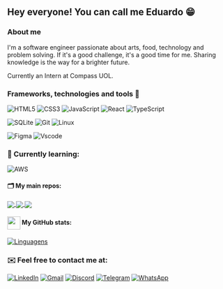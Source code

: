 ## Hey everyone! You can call me Eduardo 😁

### About me

I'm a software engineer passionate about arts, food, technology and problem solving. If it's a good challenge, it's a good time for me. Sharing knowledge is the way for a brighter future.

Currently an Intern at Compass UOL.



<div style="width: max-content;">

### Frameworks, technologies and tools 🔧

![HTML5](https://img.shields.io/badge/HTML5-E34F26?style=for-the-badge&logo=html5&logoColor=white) 
![CSS3](https://img.shields.io/badge/CSS3-1572B6?style=for-the-badge&logo=css3&logoColor=white) 
![JavaScript](https://img.shields.io/badge/JavaScript-F7DF1E?style=for-the-badge&logo=javascript&logoColor=black) 
![React](https://img.shields.io/badge/React-20232A?style=for-the-badge&logo=react&logoColor=61DAFB)
![TypeScript](https://img.shields.io/badge/TypeScript-007ACC?style=for-the-badge&logo=typescript&logoColor=white) 

![SQLite](https://img.shields.io/badge/SQLite-000?style=for-the-badge&logo=sqlite&logoColor=07405E) 
![Git](https://img.shields.io/badge/GIT-E44C30?style=for-the-badge&logo=git&logoColor=white) 
![Linux](https://img.shields.io/badge/Linux-000?style=for-the-badge&logo=linux&logoColor=FCC624) 

![Figma](https://img.shields.io/badge/Figma-696969?style=for-the-badge&logo=figma&logoColor=figma) 
![Vscode](https://img.shields.io/badge/Vscode-007ACC?style=for-the-badge&logo=visual-studio-code&logoColor=white) 


### 🌱 Currently learning:
![AWS](https://img.shields.io/badge/AWS-000.svg?style=for-the-badge&logo=amazon-aws&logoColor=white) 

#### 🗂️ My main repos:
<a href="https://github.com/munizeduardo/Ignite-Shop">
  <img align="center" src="https://github-readme-stats.vercel.app/api/pin/?username=munizeduardo&repo=Ignite-Shop&&theme=dark" />
</a>
<a href="https://github.com/munizeduardo/Coffee-Delivery">
  <img align="center" src="https://github-readme-stats.vercel.app/api/pin/?username=munizeduardo&repo=Coffee-Delivery&&theme=dark" />
</a>
<a href="https://github.com/munizeduardo/Ignite-UI">
  <img align="center" src="https://github-readme-stats.vercel.app/api/pin/?username=munizeduardo&repo=Ignite-UI&&theme=dark" />
</a>

#### <img src="https://github.githubassets.com/images/modules/logos_page/GitHub-Mark.png" width="30" style="vertical-align: middle;"> My GitHub stats: 
[![Linguagens](https://github-readme-stats.vercel.app/api/top-langs/?username=munizeduardo&layout=compact&&theme=dark)](https://github.com/munizeduardo?tab=repositories)

### ✉️ Feel free to contact me at:

[![LinkedIn](https://img.shields.io/badge/LinkedIn-0077B5?style=for-the-badge&logo=linkedin&logoColor=white)](https://www.linkedin.com/in/munizeduardo1/) 
 [![Gmail](https://img.shields.io/badge/Gmail-333333?style=for-the-badge&logo=gmail&logoColor=red)](mailto:munizeduardodev@gmail.com) 
[![Discord](https://img.shields.io/badge/Discord-7289DA?style=for-the-badge&logo=discord&logoColor=white)](https://discord.com/channels/@dueu./)
 [![Telegram](https://img.shields.io/badge/Telegram-000?style=for-the-badge&logo=telegram&logoColor=2CA5E0)](https://t.me/doardomuniz) 
 [![WhatsApp](https://img.shields.io/badge/WhatsApp-25D366?style=for-the-badge&logo=whatsapp&logoColor=white)](https://wa.me/5571997243696)

#
